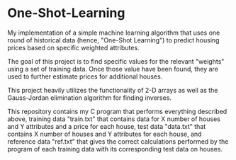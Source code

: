 # One-Shot-Learning

My implementation of a simple machine learning algorithm that uses one round of historical data (hence, "One-Shot Learning") to predict housing prices based 
on specific weighted attributes.

The goal of this project is to find specific values for the relevant "weights" using a set of training data. Once those value have been found, they are used to
further estimate prices for additional houses.

This project heavily utilizes the functionality of 2-D arrays as well as the Gauss-Jordan elimination algorithm for finding inverses.

This repository contains my C program that performs everything described above, training data "train.txt" that contains data for X number of houses and Y attributes
and a price for each house, test data "data.txt" that contains X number of houses and Y attributes for each house, and reference data "ref.txt" that gives the 
correct calculations performed by the program of each training data with its corresponding test data on houses.
